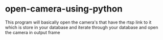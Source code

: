 # open-camera-using-python
This program will basically open the camera's that have the rtsp link to it which is store in your database and iterate through your database and open the camera in output frame

